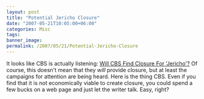 ```yaml
---
layout: post
title: "Potential Jericho Closure"
date: "2007-05-21T10:05:00+06:00"
categories: Misc 
tags: 
banner_image: 
permalink: /2007/05/21/Potential-Jericho-Closure
---
```


It looks like CBS is actually listening: <a href="http://www.syfyportal.com/news423672.html">Will CBS Find Closure For 'Jericho'?</a> Of course, this doesn't mean that they <i>will</i> provide closure, but at least the campaigns for attention are being heard. Here is the thing CBS. Even if you find that it is not economically viable to create closure, you could spend a few bucks on a web page and just let the writer talk. Easy, right?